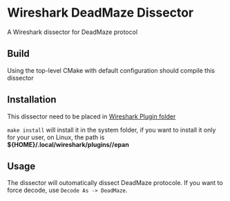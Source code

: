 # Wireshark DeadMaze Dissector

A Wireshark dissector for DeadMaze protocol

## Build

Using the top-level CMake with default configuration should compile this dissector

## Installation

This dissector need to be placed in [Wireshark Plugin folder](https://www.wireshark.org/docs/wsug_html_chunked/ChPluginFolders.html)

`make install` will install it in the system folder, if you want to install it only for your user, on Linux,
the path is **${HOME}/.local/wireshark/plugins/<version>/epan**

## Usage

The dissector will outomatically dissect DeadMaze protocole. If you want to force decode,
use `Decode As -> DeadMaze`.
